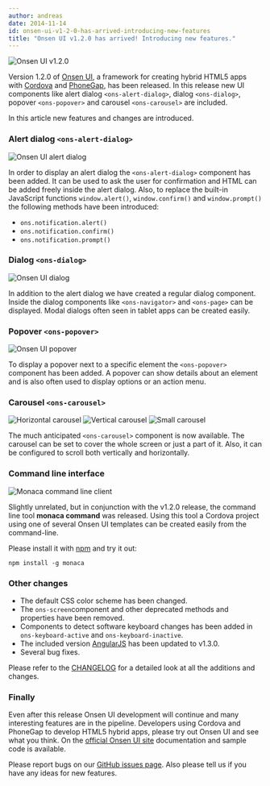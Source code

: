 ```yaml
---
author: andreas
date: 2014-11-14
id: onsen-ui-v1-2-0-has-arrived-introducing-new-features
title: "Onsen UI v1.2.0 has arrived! Introducing new features."
---
```


![Onsen UI v1.2.0](/blog/content/images/2014/Nov/eyecatch.png)

Version 1.2.0 of [Onsen UI](http://onsen.io/), a framework for creating hybrid HTML5 apps with [Cordova](http://cordova.apache.org) and [PhoneGap](http://phonegap.com), has been released. In this release new UI components like alert dialog `<ons-alert-dialog>`, dialog `<ons-dialog>`, popover `<ons-popover>` and carousel `<ons-carousel>` are included.

In this article new features and changes are introduced.

### Alert dialog `<ons-alert-dialog>`

![Onsen UI alert dialog](/blog/content/images/2014/Nov/alert_dialog.png)

In order to display an alert dialog the `<ons-alert-dialog>` component has been added. It can be used to ask the user for confirmation and HTML can be added freely inside the alert dialog. Also, to replace the built-in JavaScript functions `window.alert()`, `window.confirm()` and `window.prompt()` the following methods have been introduced:

* `ons.notification.alert()`
* `ons.notification.confirm()`
* `ons.notification.prompt()`

### Dialog `<ons-dialog>`

![Onsen UI dialog](/blog/content/images/2014/Nov/ons_dialog.png)

In addition to the alert dialog we have created a regular dialog component. Inside the dialog components like `<ons-navigator>` and `<ons-page>` can be displayed. Modal dialogs often seen in tablet apps can be created easily.

### Popover `<ons-popover>`

![Onsen UI popover](/blog/content/images/2014/Nov/popover.gif)

To display a popover next to a specific element the `<ons-popover>` component has been added. A popover can show details about an element and is also often used to display options or an action menu.

### Carousel `<ons-carousel>`

![Horizontal carousel](/blog/content/images/2014/Nov/carousel_1.gif)
![Vertical carousel](/blog/content/images/2014/Nov/carousel_2.gif)
![Small carousel](/blog/content/images/2014/Nov/carousel_3.gif)

The much anticipated `<ons-carousel>` component is now available. The carousel can be set to cover the whole screen or just a part of it. Also, it can be configured to scroll both vertically and horizontally.

### Command line interface

![Monaca command line client](/blog/content/images/2014/Nov/monaca_cli.gif)

Slightly unrelated, but in conjunction with the v1.2.0 release, the command line tool **monaca command** was released. Using this tool a Cordova project using one of several Onsen UI templates can be created easily from the command-line.

Please install it with [npm](https://www.npmjs.org/) and try it out:

```
npm install -g monaca
```

### Other changes

* The default CSS color scheme has been changed.
* The `ons-screen`component and other deprecated methods and properties have been removed.
* Components to detect software keyboard changes has been added in `ons-keyboard-active` and `ons-keyboard-inactive`.
* The included version [AngularJS](https://angularjs.org/) has been updated to v1.3.0.
* Several bug fixes.

Please refer to the [CHANGELOG](https://github.com/OnsenUI/OnsenUI/blob/master/CHANGELOG.md) for a detailed look at all the additions and changes.

### Finally

Even after this release Onsen UI development will continue and many interesting features are in the pipeline. Developers using Cordova and PhoneGap to develop HTML5 hybrid apps, please try out Onsen UI and see what you think. On the [official Onsen UI site](http://onsen.io/) documentation and sample code is available.

Please report bugs on our [GitHub issues page](https://github.com/OnsenUI/OnsenUI/issues). Also please tell us if you have any ideas for new features.
